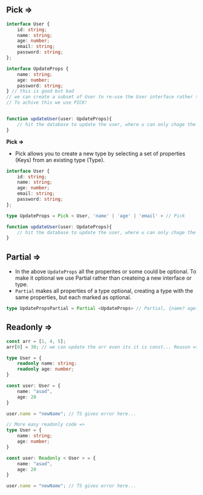 ## Pick =>

```ts
interface User {
    id: string;
    name: string;
    age: number;
    email: string;
    password: string;
};

interface UpdateProps {
    name: string;
    age: number;
    password: string;
} // this is good but bad
// we can create a subset of User to re-use the User interface rather than creating a new interface
// To achive this we use PICK!


function updateUser(user: UpdateProps){
    // hit the database to update the user, where u can only chage the name, age, password only
}
```

**Pick =>**
- Pick allows you to create a new type by selecting a set of properties (Keys) from an existing type (Type).
```ts
interface User {
    id: string;
    name: string;
    age: number;
    email: string;
    password: string;
};

type UpdateProps = Pick < User, 'name' | 'age' | 'email' > // Pick

function updateUser(user: UpdateProps){
    // hit the database to update the user, where u can only chage the name, age, password only
}
```

## Partial =>
- In the above `UpdateProps` all the properites or some could be optional. To make it optional we use Partial rather than createing a new interface or type.
- `Partial` makes all properties of a type optional, creating a type with the same properties, but each marked as optional.

```ts
type UpdatePropsPartial = Partial <UpdateProps> // Partial, {name? age? email?}
```

## Readonly =>

```ts
const arr = [1, 4, 5];
arr[0] = 30; // we can update the arr even its it is const... Reason => we can update the value inside arr. We are not changing the reference.
```

```ts
type User = {
    readonly name: string;
    readonly age: number;
}

const user: User = {
    name: "asad",
    age: 20
}

user.name = "newName"; // TS gives error here...
```

```ts
// More easy readonly code =>
type User = {
    name: string;
    age: number;
}

const user: Readonly < User > = {
    name: "asad",
    age: 20
}

user.name = "newName"; // TS gives error here...
```